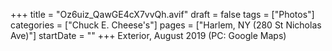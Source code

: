 +++
title = "Oz6uiz_QawGE4cX7vvQh.avif"
draft = false
tags = ["Photos"]
categories = ["Chuck E. Cheese's"]
pages = ["Harlem, NY (280 St Nicholas Ave)"]
startDate = ""
+++
Exterior, August 2019 (PC: Google Maps)
